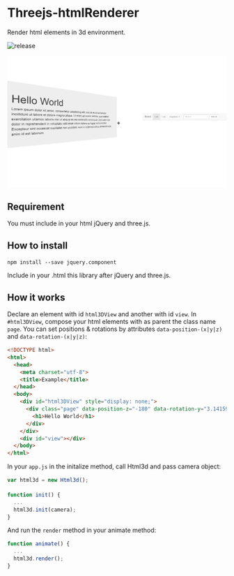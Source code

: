 # Threejs-htmlRenderer
Render html elements in 3d environment.

![release](https://img.shields.io/badge/release-1.0.0-blue.svg)

![capture](Capture.PNG)

## Requirement
You must include in your html jQuery and three.js.

## How to install
```terminal
npm install --save jquery.component
```
Include in your .html this library after jQuery and three.js.

## How it works
Declare an element with id `html3DView` and another with id `view`. In `#html3DView`, compose your html elements with as parent the class name `page`. You can set positions & rotations by attributes `data-position-(x|y|z)` and `data-rotation-(x|y|z)`:
```html
<!DOCTYPE html>
<html>
  <head>
    <meta charset="utf-8">
    <title>Example</title>
  </head>
  <body>
    <div id="html3DView" style="display: none;">
      <div class="page" data-position-z="-180" data-rotation-y="3.14159">
        <h1>Hello World</h1>
      </div>
    </div>
    <div id="view"></div>
  </body>
</html>
```

In your `app.js` in the initalize method, call Html3d and pass camera object:
```js
var html3d = new Html3d();

function init() {
  ...
  html3d.init(camera);
}
```
And run the `render` method in your animate method:
```js
function animate() {
  ...
  html3d.render();
}
```

